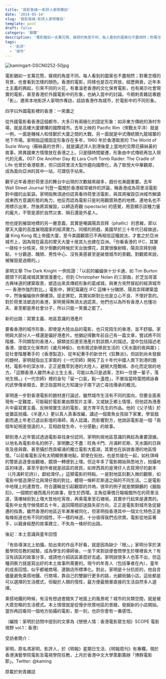 ```yaml
---
title: '我影我城──影評人家明專訪'
date: '2014-05-14'
slug: '我影我城-影評人家明專訪'
template: post
draft: false
category: '銀幕'
description: '電影猶如一支萬花筒，窺視的角度不同，每人看到的圖案也不盡相然；對著怎樣的背景，也會看到怎樣的顏色。香港的電影，同樣也是百花齊放，經歷興衰，近年本土主義的興起，引來不同的火花，有重溫老香港的文化保育電影，也有揭示社會現實的電影，甚至香港於外國電影中的形象，也納入當中的討論。'
tags:
  - '影評'
  - '城市'
---
```


![kamingart-DSCN0252-50jpg](/media/kamingart-dscn0252-50jpg.jpg)

電影猶如一支萬花筒，窺視的角度不同，每人看到的圖案也不盡相然；對著怎樣的背景，也會看到怎樣的顏色。香港的電影，同樣也是百花齊放，經歷興衰，近年本土主義的興起，引來不同的火花，有重溫老香港的文化保育電影，也有揭示社會現實的電影，甚至香港於外國電影中的形象，也納入當中的討論。今期刺青雜誌專題「影」，邀來本地影評人家明作專訪，談談香港作為城市，於電影中的不同形象。

四字曰外國電影裡的香港：一笑置之

從外國電影看香港這個都市，大多只有兩極化的固定形象：如非東方傳統的漁村市場，就是高樓大廈建構的國際城市。去年上映的 Pacific Rim（悍戰太平洋）就是一例，一面是機械人和怪獸於大廈之間的大戰，另一面就是中式傳統類九龍城寨的地下市場。家明指這樣固定形象存在多年，1960 年於香港取景的 The World of Suzie Wong（蘇絲黃的世界），就是講述洋人到港後愛上當地的交際花蘇絲黃的故事，將異國東方情懷放在香港之上。只是隨時間變遷，形象由中式傳統再加入現代的元素。007: Die Another Day 和 Lara Croft Tomb Raider: The Cradle of Life 也曾於香港取景，但只因荷里活大製作趨向國際化，為了取悅大中華觀眾，成為面向亞洲的其中一站，可謂信手拈來。

觀乎近年香港於荷里活的舞台中出現的次數越來越多，戲份也漸趨重要。去年 Wall Street Journal 刊登一篇關於香港經常被炸的評論，稱香港成為荷里活電影對中國的出氣袋。家明指無須過份認真看待荷里活電影，與其將摧毀亞洲城市解讀成東西方意識形態的角力，他反而認為電影只是利用觀眾熟悉的地標，連地名也不用標示出來，然後將其摧毀，以締造奇觀 (spectacle) 的感覺，用意顯示該種力量的龐大，不管是源於自然災害、隕石還是外星人。

他也提到摧毀地標的另一層意義，其實是嘲諷陽具崇拜（phallic）的思維，即以摩天大廈的高度展現國家的經濟實力。同樣的把戲，美國早於三十年代已經做過，讓 King Kong 爬上帝國大廈，至今美國觀眾已不再相信這種說法，才套之於亞洲城市上，因為現在最高的摩天大廈十居其九也建在亞洲。「你看香港的 IFC，其實一碌柱十分核突，除夕倒數的時候於天台放煙花，其實很像射精，陽具崇拜到極點，十分霸道、醜陋、男性中心、沒有美感甚至是破壞城市的景觀。對觀眾來說，被摧毀是過癮的。」

家明又舉 The Dark Knight 一例佐證：「以前的蝙蝠俠十分卡通，如 Tim Burton 鏡頭下的葛咸城其實很漫畫化，但到 Christopher Nolan 的三部曲，於芝加哥富古典味道的建築取景，塑造出來具傳統形象的葛咸城，與東方突然冒起的經濟城市 ── 香港作強烈對比。」電影中，罪犯窩藏在 IFC 這棟十分醜陋、陽具崇拜建築當中，然後蝙蝠俠炸爆樓頂，捉走罪犯，其實如斯對比也是立心不良、不懷好意的。對於荷里活塑造的香港，家明覺得無須太過認真，他們也以為所有香港人也懂功夫、甚至都是黑社會分子，所以只能一笑置之罷了。

新的出路：寫實主義、地區意識的港產片

要看香港的城市形象，即使是大陸出品的電影，也只見陌生的香港，並不舒服。家明與大部分人一樣還是偏好港產片。他猶記得數年前自己有一篇文章，嘗試將不同階層、不同類型的香港人，歸類並扣連至港產片對該類人的描述。當中包括描述老香港、提倡文化保育的《歲月神偷》、也有敘述新移民生活的《天水圍的夜與霧》；從社會階層著手的《香港製造》、從年紀著手的新世代《狂舞派》。但談到尚未發掘的題材，家明就指出王家衛的《一代宗師》開拓了五十年代中國人南下到港的題材。電影中的深水埗，正正是飄零到港的大陸人，避開大陸戰禍、赤化而定居的地方。「這類香港人雖然未必土生土長，可能以為只是過客，怎料一住便一輩子，落地生根。」《一代宗師》裡的金句「留一口氣，點一盞燈」，不單指當時葉問將詠春的武學傳承開去，更泛指當時北方知識分子南下逃亡尋找傳承的概況。

家明進一步對香港電影的題材進行論述，雖然城市生活有不同的面向，但要全面表現有一定難度，可能礙於電影業由類型片主導，又或缺乏鄉土情懷，但他認為港產片中最寫實主義、反映現實生活的電影，是方育平先生的作品。他的《父子情》於徙置區拍攝、《半邊人》更以真人真事改編，講述一個賣魚女孩拋下家業，學習戲劇而遇上年老已退出影壇的導師，兩人認識，而影響對方，他說該電影是一個「兩個年紀相差很遠的人，互相啟發生命，十分感動」的故事。

聊到港人近年嘗試透過電影尋找身份認同，家明則視地區意識的興起為重要證據。以地名為電影命名的例子，家明數之不盡：旺角卡門、月滿軒尼斯、天水圍的日與夜及夜與霧、甚至攝於西貢蠔涌的獨立電影大藍湖，其實也在訴說香港的地區情懷。「以前看電影沒有太明顯側重地點，即使在街拍，也是剪接在一起，如杜琪峰的警匪追逐會由觀塘，鏡頭一轉便到上環。但近年多了電影開始熟悉地方，拍攝地區的味道，甚至乎創作者就是該區的居民，如岸西真的是灣仔人去寫灣仔的劇本（《月滿軒尼詩》），獻給灣仔。」這類電影的特點，一是對地區刻劃入微的觀察，如電影中營造灣仔北與灣仔南的對比，體現一條軒尼斯道之隔的不同生活。二是電影中地理上的連貫性，符合邏輯並引起觀眾的共嗚，很早的例子就是關錦鵬的《胭脂扣》，一個關於塘西風月的故事，發生於西環。主角從華僑日報報館所在的荷里活道，落樓梯街到上環大笪地吃宵夜，再乘電車至石塘咀，其實步行起來是連貫的。電影中女鬼守候情郎五十年，返回陽間卻迷路失卻方向，正正是電影對城市急促變遷的指責。雖然香港的地區近年漸漸被同化，但家明指香港其中一個文化特色正是每條街道也有不同的個性，不一樣的味道，十分值得我們去欣賞。電影從地區著手，以親身經歷的故事建立，不失為一條好的出路。

後記：本土意識與童年回憶

「有些導演北上拍攝，拍出來的作品不好看，就是因為缺少『根』。」家明分享於演藝學院任教的經驗，成為學生的導師後，一坐下來對談便會問學生於哪裡長大？有沒有該區的故事分享，或請他介紹該區甚麼好去處。家明說很多人也答不出，但這種洞察力就是寫出好的本土故事所需要的。現今的年青人（包括筆者在內），童年的成長回憶，似乎都被商場、連鎖店所標準化。對此，家明是十分抗拒的，他自言儘量避免乘搭地鐵、行商場，靠自己的雙腳行更多的路，光顧街鋪小店。這些都是可以選擇的生活模式，但礙於人類的惰性，最方便最簡單直接的生活自然多人選擇。

乘搭地鐵的時候，有沒有想過會錯失了地面上的風景呢？城市的另類空間，就是被大眾忽略的生活模式。本土情懷就是從慢步欣賞地區的景緻，發掘新的小店開始。當你再回看同一個地方拍攝的電影，那一刻，也許你會有一番感悟。

（編按：家明於訪問中提到的文章為《戀戀人情：香港電影眾生相》SCOPE 電影視野 vol.1：香港）

受訪者簡介：

家明，原名馮家明，影評人，於《明報》星期日生活、《明報周刊》有專欄，現於香港演藝學院電影及電視學院任教，上月於香港中文大學策劃籌辦「博群電影節」。Twitter: @kaming

原載於刺青雜誌
